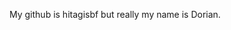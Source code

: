 My github is hitagisbf but really my name is Dorian. 
<!---
hitagisbf/hitagisbf is a ✨ special ✨ repository because its `README.md` (this file) appears on your GitHub profile.
You can click the Preview link to take a look at your changes.
--->
